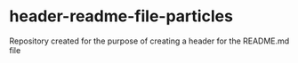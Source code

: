 # header-readme-file-particles
Repository created for the purpose of creating a header for the README.md file
